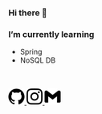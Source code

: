 ### Hi there 👋

### I’m currently learning  
  - Spring  
  - NoSQL DB  

<br/>
<br/>

<a href="https://sju3358.github.io/">
    <img src="/github.svg" style="height : 32px; wieght : 32px;"/>
</a>

<a href="https://www.instagram.com/sju3358/">
    <img src="/instagram.svg" style="height : 32px; wieght : 32px; color:pink;"/>
</a>

<a href="mailto:tjdfkr011@gmail.com">
    <img src="/gmail.svg" style="height : 32px; wieght : 32px;"/>
</a>
 

